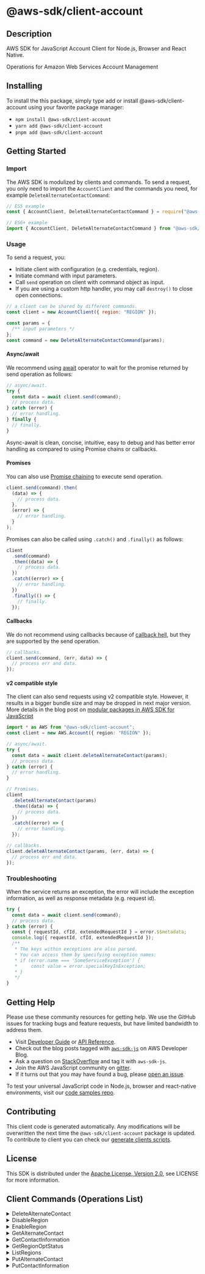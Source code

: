 <!-- generated file, do not edit directly -->

# @aws-sdk/client-account

## Description

AWS SDK for JavaScript Account Client for Node.js, Browser and React Native.

<p>Operations for Amazon Web Services Account Management</p>

## Installing

To install the this package, simply type add or install @aws-sdk/client-account
using your favorite package manager:

- `npm install @aws-sdk/client-account`
- `yarn add @aws-sdk/client-account`
- `pnpm add @aws-sdk/client-account`

## Getting Started

### Import

The AWS SDK is modulized by clients and commands.
To send a request, you only need to import the `AccountClient` and
the commands you need, for example `DeleteAlternateContactCommand`:

```js
// ES5 example
const { AccountClient, DeleteAlternateContactCommand } = require("@aws-sdk/client-account");
```

```ts
// ES6+ example
import { AccountClient, DeleteAlternateContactCommand } from "@aws-sdk/client-account";
```

### Usage

To send a request, you:

- Initiate client with configuration (e.g. credentials, region).
- Initiate command with input parameters.
- Call `send` operation on client with command object as input.
- If you are using a custom http handler, you may call `destroy()` to close open connections.

```js
// a client can be shared by different commands.
const client = new AccountClient({ region: "REGION" });

const params = {
  /** input parameters */
};
const command = new DeleteAlternateContactCommand(params);
```

#### Async/await

We recommend using [await](https://developer.mozilla.org/en-US/docs/Web/JavaScript/Reference/Operators/await)
operator to wait for the promise returned by send operation as follows:

```js
// async/await.
try {
  const data = await client.send(command);
  // process data.
} catch (error) {
  // error handling.
} finally {
  // finally.
}
```

Async-await is clean, concise, intuitive, easy to debug and has better error handling
as compared to using Promise chains or callbacks.

#### Promises

You can also use [Promise chaining](https://developer.mozilla.org/en-US/docs/Web/JavaScript/Guide/Using_promises#chaining)
to execute send operation.

```js
client.send(command).then(
  (data) => {
    // process data.
  },
  (error) => {
    // error handling.
  }
);
```

Promises can also be called using `.catch()` and `.finally()` as follows:

```js
client
  .send(command)
  .then((data) => {
    // process data.
  })
  .catch((error) => {
    // error handling.
  })
  .finally(() => {
    // finally.
  });
```

#### Callbacks

We do not recommend using callbacks because of [callback hell](http://callbackhell.com/),
but they are supported by the send operation.

```js
// callbacks.
client.send(command, (err, data) => {
  // process err and data.
});
```

#### v2 compatible style

The client can also send requests using v2 compatible style.
However, it results in a bigger bundle size and may be dropped in next major version. More details in the blog post
on [modular packages in AWS SDK for JavaScript](https://aws.amazon.com/blogs/developer/modular-packages-in-aws-sdk-for-javascript/)

```ts
import * as AWS from "@aws-sdk/client-account";
const client = new AWS.Account({ region: "REGION" });

// async/await.
try {
  const data = await client.deleteAlternateContact(params);
  // process data.
} catch (error) {
  // error handling.
}

// Promises.
client
  .deleteAlternateContact(params)
  .then((data) => {
    // process data.
  })
  .catch((error) => {
    // error handling.
  });

// callbacks.
client.deleteAlternateContact(params, (err, data) => {
  // process err and data.
});
```

### Troubleshooting

When the service returns an exception, the error will include the exception information,
as well as response metadata (e.g. request id).

```js
try {
  const data = await client.send(command);
  // process data.
} catch (error) {
  const { requestId, cfId, extendedRequestId } = error.$$metadata;
  console.log({ requestId, cfId, extendedRequestId });
  /**
   * The keys within exceptions are also parsed.
   * You can access them by specifying exception names:
   * if (error.name === 'SomeServiceException') {
   *     const value = error.specialKeyInException;
   * }
   */
}
```

## Getting Help

Please use these community resources for getting help.
We use the GitHub issues for tracking bugs and feature requests, but have limited bandwidth to address them.

- Visit [Developer Guide](https://docs.aws.amazon.com/sdk-for-javascript/v3/developer-guide/welcome.html)
  or [API Reference](https://docs.aws.amazon.com/AWSJavaScriptSDK/v3/latest/index.html).
- Check out the blog posts tagged with [`aws-sdk-js`](https://aws.amazon.com/blogs/developer/tag/aws-sdk-js/)
  on AWS Developer Blog.
- Ask a question on [StackOverflow](https://stackoverflow.com/questions/tagged/aws-sdk-js) and tag it with `aws-sdk-js`.
- Join the AWS JavaScript community on [gitter](https://gitter.im/aws/aws-sdk-js-v3).
- If it turns out that you may have found a bug, please [open an issue](https://github.com/aws/aws-sdk-js-v3/issues/new/choose).

To test your universal JavaScript code in Node.js, browser and react-native environments,
visit our [code samples repo](https://github.com/aws-samples/aws-sdk-js-tests).

## Contributing

This client code is generated automatically. Any modifications will be overwritten the next time the `@aws-sdk/client-account` package is updated.
To contribute to client you can check our [generate clients scripts](https://github.com/aws/aws-sdk-js-v3/tree/main/scripts/generate-clients).

## License

This SDK is distributed under the
[Apache License, Version 2.0](http://www.apache.org/licenses/LICENSE-2.0),
see LICENSE for more information.

## Client Commands (Operations List)

<details>
<summary>
DeleteAlternateContact
</summary>

[Command API Reference](https://docs.aws.amazon.com/AWSJavaScriptSDK/v3/latest/clients/client-account/classes/deletealternatecontactcommand.html) / [Input](https://docs.aws.amazon.com/AWSJavaScriptSDK/v3/latest/clients/client-account/interfaces/deletealternatecontactcommandinput.html) / [Output](https://docs.aws.amazon.com/AWSJavaScriptSDK/v3/latest/clients/client-account/interfaces/deletealternatecontactcommandoutput.html)

</details>
<details>
<summary>
DisableRegion
</summary>

[Command API Reference](https://docs.aws.amazon.com/AWSJavaScriptSDK/v3/latest/clients/client-account/classes/disableregioncommand.html) / [Input](https://docs.aws.amazon.com/AWSJavaScriptSDK/v3/latest/clients/client-account/interfaces/disableregioncommandinput.html) / [Output](https://docs.aws.amazon.com/AWSJavaScriptSDK/v3/latest/clients/client-account/interfaces/disableregioncommandoutput.html)

</details>
<details>
<summary>
EnableRegion
</summary>

[Command API Reference](https://docs.aws.amazon.com/AWSJavaScriptSDK/v3/latest/clients/client-account/classes/enableregioncommand.html) / [Input](https://docs.aws.amazon.com/AWSJavaScriptSDK/v3/latest/clients/client-account/interfaces/enableregioncommandinput.html) / [Output](https://docs.aws.amazon.com/AWSJavaScriptSDK/v3/latest/clients/client-account/interfaces/enableregioncommandoutput.html)

</details>
<details>
<summary>
GetAlternateContact
</summary>

[Command API Reference](https://docs.aws.amazon.com/AWSJavaScriptSDK/v3/latest/clients/client-account/classes/getalternatecontactcommand.html) / [Input](https://docs.aws.amazon.com/AWSJavaScriptSDK/v3/latest/clients/client-account/interfaces/getalternatecontactcommandinput.html) / [Output](https://docs.aws.amazon.com/AWSJavaScriptSDK/v3/latest/clients/client-account/interfaces/getalternatecontactcommandoutput.html)

</details>
<details>
<summary>
GetContactInformation
</summary>

[Command API Reference](https://docs.aws.amazon.com/AWSJavaScriptSDK/v3/latest/clients/client-account/classes/getcontactinformationcommand.html) / [Input](https://docs.aws.amazon.com/AWSJavaScriptSDK/v3/latest/clients/client-account/interfaces/getcontactinformationcommandinput.html) / [Output](https://docs.aws.amazon.com/AWSJavaScriptSDK/v3/latest/clients/client-account/interfaces/getcontactinformationcommandoutput.html)

</details>
<details>
<summary>
GetRegionOptStatus
</summary>

[Command API Reference](https://docs.aws.amazon.com/AWSJavaScriptSDK/v3/latest/clients/client-account/classes/getregionoptstatuscommand.html) / [Input](https://docs.aws.amazon.com/AWSJavaScriptSDK/v3/latest/clients/client-account/interfaces/getregionoptstatuscommandinput.html) / [Output](https://docs.aws.amazon.com/AWSJavaScriptSDK/v3/latest/clients/client-account/interfaces/getregionoptstatuscommandoutput.html)

</details>
<details>
<summary>
ListRegions
</summary>

[Command API Reference](https://docs.aws.amazon.com/AWSJavaScriptSDK/v3/latest/clients/client-account/classes/listregionscommand.html) / [Input](https://docs.aws.amazon.com/AWSJavaScriptSDK/v3/latest/clients/client-account/interfaces/listregionscommandinput.html) / [Output](https://docs.aws.amazon.com/AWSJavaScriptSDK/v3/latest/clients/client-account/interfaces/listregionscommandoutput.html)

</details>
<details>
<summary>
PutAlternateContact
</summary>

[Command API Reference](https://docs.aws.amazon.com/AWSJavaScriptSDK/v3/latest/clients/client-account/classes/putalternatecontactcommand.html) / [Input](https://docs.aws.amazon.com/AWSJavaScriptSDK/v3/latest/clients/client-account/interfaces/putalternatecontactcommandinput.html) / [Output](https://docs.aws.amazon.com/AWSJavaScriptSDK/v3/latest/clients/client-account/interfaces/putalternatecontactcommandoutput.html)

</details>
<details>
<summary>
PutContactInformation
</summary>

[Command API Reference](https://docs.aws.amazon.com/AWSJavaScriptSDK/v3/latest/clients/client-account/classes/putcontactinformationcommand.html) / [Input](https://docs.aws.amazon.com/AWSJavaScriptSDK/v3/latest/clients/client-account/interfaces/putcontactinformationcommandinput.html) / [Output](https://docs.aws.amazon.com/AWSJavaScriptSDK/v3/latest/clients/client-account/interfaces/putcontactinformationcommandoutput.html)

</details>
